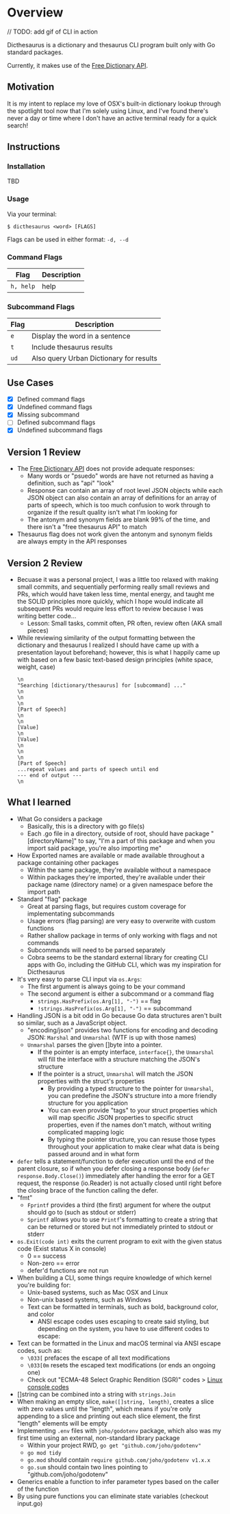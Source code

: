 # Overview

// TODO: add gif of CLI in action

Dicthesaurus is a dictionary and thesaurus CLI program built only with Go standard packages. 

Currently, it makes use of the [Free Dictionary API](https://dictionaryapi.dev/).

## Motivation

It is my intent to replace my love of OSX's built-in dictionary lookup through the spotlight tool now that I'm solely using Linux, and I've found there's never a day or time where I don't have an active terminal ready for a quick search!

## Instructions

### Installation

TBD

### Usage

Via your terminal:

`$ dicthesaurus <word> [FLAGS]`

Flags can be used in either format: `-d, --d`

### Command Flags

| Flag | Description |
|--|--|
| `h, help` | help |

### Subcommand Flags

| Flag | Description |
|--|--|
| `e` | Display the word in a sentence |
| `t` | Include thesaurus results |
| `ud` | Also query Urban Dictionary for results |

## Use Cases

- [x] Defined command flags
- [x] Undefined command flags
- [x] Missing subcommand
- [ ] Defined subcommand flags
- [x] Undefined subcommand flags

## Version 1 Review

- The [Free Dictionary API](https://dictionaryapi.dev) does not provide adequate responses:
    - Many words or "psuedo" words are have not returned as having a definition, such as "api" "look"
    - Response can contain an array of root level JSON objects while each JSON object can also contain an array of definitions for an array of parts of speech, which is too much confusion to work through to organize if the result quality isn't what I'm looking for
    - The antonym and synonym fields are blank 99% of the time, and there isn't a "free thesaurus API" to match
- Thesaurus flag does not work given the antonym and synonym fields are always empty in the API responses

## Version 2 Review
- Becuase it was a personal project, I was a little too relaxed with making small commits, and sequentially performing really small reviews and PRs, which would have taken less time, mental energy, and taught me the SOLID principles more quickly, which I hope would indicate all subsequent PRs would require less effort to review because I was writing better code...
    - Lesson: Small tasks, commit often, PR often, review often (AKA small pieces)
- While reviewing similarity of the output formatting between the dictionary and thesaurus I realized I should have came up with a presentation layout beforehand; however, this is what I happily came up with based on a few basic text-based design principles (white space, weight, case)
    ```text
    \n
    "Searching [dictionary/thesaurus] for [subcommand] ..."
    \n
    \n
    \n
    [Part of Speech]
    \n
    \n
    [Value]
    \n
    [Value]
    \n
    \n
    \n
    [Part of Speech]
    ...repeat values and parts of speech until end
    --- end of output ---
    \n
    ```

## What I learned

- What Go considers a package
    - Basically, this is a directory with go file(s)
    - Each .go file in a directory, outside of root, should have package "[directoryName]" to say, "I'm a part of this package and when you import said package, you're also importing me"
- How Exported names are available or made available throughout a package containing other packages
    - Within the same package, they're available without a namespace
    - Within packages they're imported, they're available under their package name (directory name) or a given namespace before the import path
- Standard "flag" package
    - Great at parsing flags, but requires custom coverage for implementating subcommands
    - Usage errors (flag parsing) are very easy to overwrite with custom functions
    - Rather shallow package in terms of only working with flags and not commands
    - Subcommands will need to be parsed separately
    - Cobra seems to be the standard external library for creating CLI apps with Go, including the GitHub CLI, which was my inspiration for Dicthesaurus
- It's very easy to parse CLI input via `os.Args`:
    - The first argument is always going to be your command
    - The second argument is either a subcommand or a command flag
        - `strings.HasPrefix(os.Arg[1], "-")` == flag
        - `!strings.HasPrefix(os.Arg[1], "-")` == subcommand
- Handling JSON is a bit odd in Go because Go data structures aren't built so similar, such as a JavaScript object.
    - "encoding/json" provides two functions for encoding and decoding JSON: `Marshal` and `Unmarshal` (WTF is up with those names)
    - `Unmarshal` parses the given []byte into a pointer.
        - If the pointer is an empty interface, `interface{}`, the `Unmarshal` will fill the interface with a structure matching the JSON's structure
        - If the pointer is a struct, `Unmarshal` will match the JSON properties with the struct's properties
            - By providing a typed structure to the pointer for `Unmarshal`, you can predefine the JSON's structure into a more friendly structure for you application
            - You can even provide "tags" to your struct properties which will map specific JSON properties to specific struct properties, even if the names don't match, without writing complicated mapping logic
            - By typing the pointer structure, you can resuse those types throughout your application to make clear what data is being passed around and in what form
- `defer` tells a statement/function to defer execution until the end of the parent closure, so if when you defer closing a response body (`defer response.Body.Close()`) immediately after handling the error for a GET request, the response (io.Reader) is not actually closed until right before the closing brace of the function calling the defer.
- "fmt"
    - `Fprintf` provides a third (the first) argument for where the output should go to (such as stdout or stderr)
    - `Sprintf` allows you to use `Printf`'s formatting to create a string that can be returned or stored but not immediately printed to stdout or stderr
- `os.Exit(code int)` exits the current program to exit with the given status code (Exist status X in console)
    - 0 == success
    - Non-zero == error
    - defer'd functions are not run
- When building a CLI, some things require knowledge of which kernel you're building for:
    - Unix-based systems, such as Mac OSX and Linux
    - Non-unix based systems, such as Windows
    - Text can be formatted in terminals, such as bold, background color, and color
        - ANSI escape codes uses escaping to create said styling, but depending on the system, you have to use different codes to escape:
- Text can be formatted in the Linux and macOS terminal via ANSI escape codes, such as:
    - `\033[` prefaces the escape of all text modifications
    - `\033[0m` resets the escaped text modifications (or ends an ongoing one)
    - Check out "ECMA-48 Select Graphic Rendition (SGR)" codes > [Linux console codes](https://man7.org/linux/man-pages/man4/console_codes.4.html)
- []string can be combined into a string with `strings.Join`
- When making an empty slice, `make([]string, length)`, creates a slice with zero values until the "length", which means if you're only appending to a slice and printing out each slice element, the first "length" elements will be empty
- Implementing `.env` files with `joho/godotenv` package, which also was my first time using an external, non-standard library package
    - Within your project RWD, `go get "github.com/joho/godotenv"`
    - `go mod tidy`
    - `go.mod` should contain `require github.com/joho/godotenv v1.x.x`
    - `go.sum` should contain two lines pointing to "github.com/joho/godotenv"
- Generics enable a function to infer parameter types based on the caller of the function
- By using pure functions you can eliminate state variables (checkout input.go)
